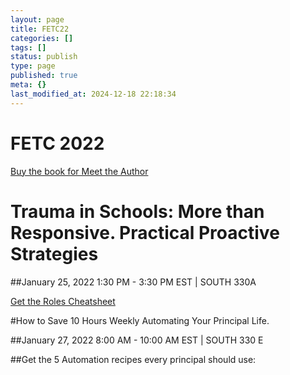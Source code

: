 ```yaml
---
layout: page
title: FETC22
categories: []
tags: []
status: publish
type: page
published: true
meta: {}
last_modified_at: 2024-12-18 22:18:34
---
```


# FETC 2022

























[Buy the book for Meet the Author](https://jethrojones.gumroad.com/l/schoolx)

# Trauma in Schools: More than Responsive. Practical Proactive Strategies


##January 25, 2022    1:30 PM - 3:30 PM EST | SOUTH 330A





[Get the Roles Cheatsheet](https://transformative-principal.ck.page/f2309c6085)

#How to Save 10 Hours Weekly Automating Your Principal Life.


##January 27, 2022    8:00 AM - 10:00 AM EST | SOUTH 330 E





##Get the 5 Automation recipes every principal should use:
